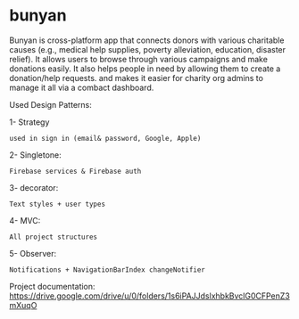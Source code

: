 # bunyan

Bunyan is cross-platform app that connects donors with various charitable causes (e.g., medical help supplies, poverty alleviation, education, disaster relief). 
It allows users to browse through various campaigns and make donations easily.
It also helps people in need by allowing them to create a donation/help requests.
and makes it easier for charity org admins to manage it all via a combact dashboard.




Used Design Patterns:

1- Strategy

    used in sign in (email& password, Google, Apple)
    
2- Singletone:

    Firebase services & Firebase auth
    
3- decorator:

    Text styles + user types
    
4- MVC:

    All project structures 
    
5- Observer:

    Notifications + NavigationBarIndex changeNotifier



Project documentation:
https://drive.google.com/drive/u/0/folders/1s6iPAJJdslxhbkBvclG0CFPenZ3mXuqO
